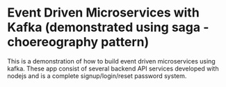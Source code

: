 # Event Driven Microservices with Kafka (demonstrated using saga -choereography pattern)
This is a demonstration of how to build event driven microservices using kafka. These app consist of several backend API services developed with nodejs and is a complete signup/login/reset password system.
